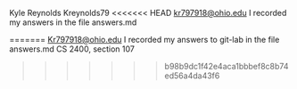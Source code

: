 Kyle Reynolds
Kreynolds79
<<<<<<< HEAD
kr797918@ohio.edu
I recorded my answers in the file answers.md

=======
Kr797918@ohio.edu
I recorded my answers to git-lab in the file answers.md
CS 2400, section 107
>>>>>>> b98b9dc1f42e4aca1bbbef8c8b74ed56a4da43f6
